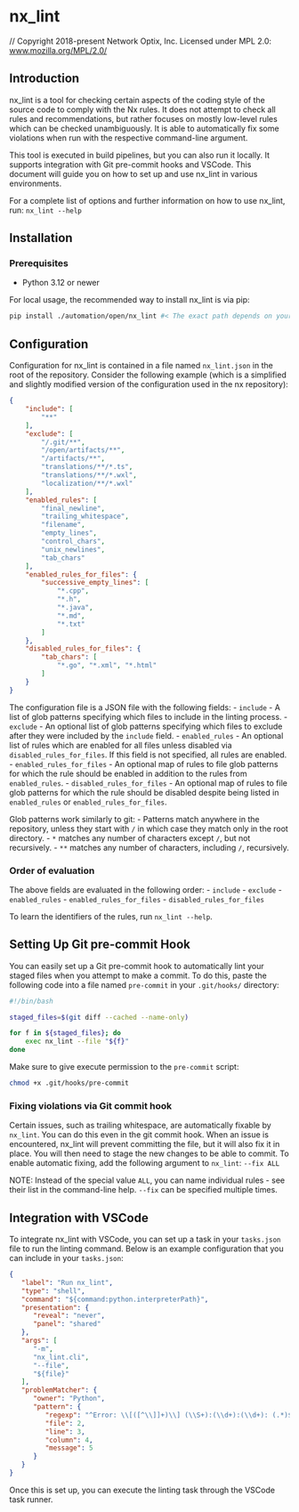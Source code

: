 # nx_lint

// Copyright 2018-present Network Optix, Inc. Licensed under MPL 2.0: www.mozilla.org/MPL/2.0/

## Introduction

nx_lint is a tool for checking certain aspects of the coding style of the source code to comply
with the Nx rules. It does not attempt to check all rules and recommendations, but rather focuses
on mostly low-level rules which can be checked unambiguously. It is able to automatically fix some
violations when run with the respective command-line argument.

This tool is executed in build pipelines, but you can also run it locally. It supports integration
with Git pre-commit hooks and VSCode. This document will guide you on how to set up and use nx_lint
in various environments.

For a complete list of options and further information on how to use nx_lint, run: `nx_lint --help`

## Installation

### Prerequisites

  * Python 3.12 or newer

For local usage, the recommended way to install nx_lint is via pip:

```sh
pip install ./automation/open/nx_lint #< The exact path depends on your environment.
```

## Configuration

Configuration for nx_lint is contained in a file named `nx_lint.json` in the root of the
repository. Consider the following example (which is a simplified and slightly modified version of
the configuration used in the nx repository):

```json
{
    "include": [
        "**"
    ],
    "exclude": [
        "/.git/**",
        "/open/artifacts/**",
        "/artifacts/**",
        "translations/**/*.ts",
        "translations/**/*.wxl",
        "localization/**/*.wxl"
    ],
    "enabled_rules": [
        "final_newline",
        "trailing_whitespace",
        "filename",
        "empty_lines",
        "control_chars",
        "unix_newlines",
        "tab_chars"
    ],
    "enabled_rules_for_files": {
        "successive_empty_lines": [
            "*.cpp",
            "*.h",
            "*.java",
            "*.md",
            "*.txt"
        ]
    },
    "disabled_rules_for_files": {
        "tab_chars": [
            "*.go", "*.xml", "*.html"
        ]
    }
}
```

The configuration file is a JSON file with the following fields:
    - `include` - A list of glob patterns specifying which files to include in the linting process.
    - `exclude` - An optional list of glob patterns specifying which files to exclude after they
        were included by the `include` field.
    - `enabled_rules` - An optional list of rules which are enabled for all files unless disabled
        via `disabled_rules_for_files`. If this field is not specified, all rules are enabled.
    - `enabled_rules_for_files` - An optional map of rules to file glob patterns for which the rule
        should be enabled in addition to the rules from `enabled_rules`.
    - `disabled_rules_for_files` - An optional map of rules to file glob patterns for which the
        rule should be disabled despite being listed in `enabled_rules` or
        `enabled_rules_for_files`.

Glob patterns work similarly to git:
    - Patterns match anywhere in the repository, unless they start with `/` in which case they
        match only in the root directory.
    - `*` matches any number of characters except `/`, but not recursively.
    - `**` matches any number of characters, including `/`, recursively.

### Order of evaluation

The above fields are evaluated in the following order:
    - `include`
    - `exclude`
    - `enabled_rules`
    - `enabled_rules_for_files`
    - `disabled_rules_for_files`

To learn the identifiers of the rules, run `nx_lint --help`.

## Setting Up Git pre-commit Hook

You can easily set up a Git pre-commit hook to automatically lint your staged files when you
attempt to make a commit. To do this, paste the following code into a file named `pre-commit` in
your `.git/hooks/` directory:

```bash
#!/bin/bash

staged_files=$(git diff --cached --name-only)

for f in ${staged_files}; do
    exec nx_lint --file "${f}"
done
```

Make sure to give execute permission to the `pre-commit` script:

```bash
chmod +x .git/hooks/pre-commit
```

### Fixing violations via Git commit hook

Certain issues, such as trailing whitespace, are automatically fixable by `nx_lint`. You can do
this even in the git commit hook. When an issue is encountered, nx_lint will prevent committing
the file, but it will also fix it in place. You will then need to stage the new changes to be
able to commit. To enable automatic fixing, add the following argument to `nx_lint`: `--fix ALL`

NOTE: Instead of the special value `ALL`, you can name individual rules - see their list in the
command-line help. `--fix` can be specified multiple times.

## Integration with VSCode

To integrate nx_lint with VSCode, you can set up a task in your `tasks.json` file to run the
linting command. Below is an example configuration that you can include in your `tasks.json`:

```json
{
   "label": "Run nx_lint",
   "type": "shell",
   "command": "${command:python.interpreterPath}",
   "presentation": {
      "reveal": "never",
      "panel": "shared"
   },
   "args": [
      "-m",
      "nx_lint.cli",
      "--file",
      "${file}"
   ],
   "problemMatcher": {
      "owner": "Python",
      "pattern": {
         "regexp": "^Error: \\[([^\\]]+)\\] (\\S+):(\\d+):(\\d+): (.*)$",
         "file": 2,
         "line": 3,
         "column": 4,
         "message": 5
      }
   }
}
```

Once this is set up, you can execute the linting task through the VSCode task runner.
